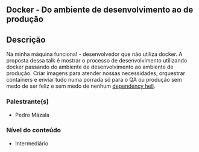 ## Docker - Do ambiente de desenvolvimento ao de produção

## Descrição
Na minha máquina funciona! - desenvolvedor que não utiliza docker.
A proposta dessa talk é mostrar o processo de desenvolvimento utilizando docker passando do ambiente de desenvolvimento ao ambiente de produção. Criar imagens para atender nossas necessidades, orquestrar containers e enviar tudo numa porrada só para o QA ou produção sem medo de ser feliz e sem medo de nenhum [dependency hell](https://en.wikipedia.org/wiki/Dependency_hell).

### Palestrante(s)
- Pedro Mázala

### Nível do conteúdo
- Intermediário
